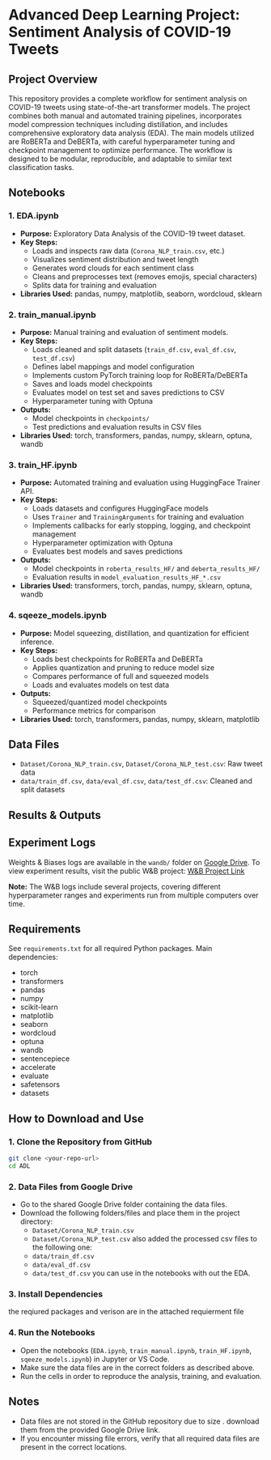 # Advanced Deep Learning Project: Sentiment Analysis of COVID-19 Tweets

## Project Overview
This repository provides a complete workflow for sentiment analysis on COVID-19 tweets using state-of-the-art transformer models. 
The project combines both manual and automated training pipelines, incorporates model compression techniques including distillation, and includes comprehensive exploratory data analysis (EDA). 
The main models utilized are RoBERTa and DeBERTa, with careful hyperparameter tuning and checkpoint management to optimize performance.
The workflow is designed to be modular, reproducible, and adaptable to similar text classification tasks.

## Notebooks

### 1. EDA.ipynb
- **Purpose:** Exploratory Data Analysis of the COVID-19 tweet dataset.
- **Key Steps:**
  - Loads and inspects raw data (`Corona_NLP_train.csv`, etc.)
  - Visualizes sentiment distribution and tweet length
  - Generates word clouds for each sentiment class
  - Cleans and preprocesses text (removes emojis, special characters)
  - Splits data for training and evaluation
- **Libraries Used:** pandas, numpy, matplotlib, seaborn, wordcloud, sklearn

### 2. train_manual.ipynb
- **Purpose:** Manual training and evaluation of sentiment models.
- **Key Steps:**
  - Loads cleaned and split datasets (`train_df.csv`, `eval_df.csv`, `test_df.csv`)
  - Defines label mappings and model configuration
  - Implements custom PyTorch training loop for RoBERTa/DeBERTa
  - Saves and loads model checkpoints
  - Evaluates model on test set and saves predictions to CSV
  - Hyperparameter tuning with Optuna
- **Outputs:**
  - Model checkpoints in `checkpoints/`
  - Test predictions and evaluation results in CSV files
- **Libraries Used:** torch, transformers, pandas, numpy, sklearn, optuna, wandb

### 3. train_HF.ipynb
- **Purpose:** Automated training and evaluation using HuggingFace Trainer API.
- **Key Steps:**
  - Loads datasets and configures HuggingFace models
  - Uses `Trainer` and `TrainingArguments` for training and evaluation
  - Implements callbacks for early stopping, logging, and checkpoint management
  - Hyperparameter optimization with Optuna
  - Evaluates best models and saves predictions
- **Outputs:**
  - Model checkpoints in `roberta_results_HF/` and `deberta_results_HF/`
  - Evaluation results in `model_evaluation_results_HF_*.csv`
- **Libraries Used:** transformers, torch, pandas, numpy, sklearn, optuna, wandb

### 4. sqeeze_models.ipynb
- **Purpose:** Model squeezing, distillation, and quantization for efficient inference.
- **Key Steps:**
  - Loads best checkpoints for RoBERTa and DeBERTa
  - Applies quantization and pruning to reduce model size
  - Compares performance of full and squeezed models
  - Loads and evaluates models on test data
- **Outputs:**
  - Squeezed/quantized model checkpoints
  - Performance metrics for comparison
- **Libraries Used:** torch, transformers, pandas, numpy, sklearn, matplotlib

## Data Files
- `Dataset/Corona_NLP_train.csv`, `Dataset/Corona_NLP_test.csv`: Raw tweet data
- `data/train_df.csv`, `data/eval_df.csv`, `data/test_df.csv`: Cleaned and split datasets

## Results & Outputs
## Experiment Logs

Weights & Biases logs are available in the `wandb/` folder on [Google Drive](YOUR_DRIVE_LINK_HERE).
To view experiment results, visit the public W&B project: [W&B Project Link](YOUR_WANDB_PROJECT_LINK)

**Note:** The W&B logs include several projects, covering different hyperparameter ranges and experiments run from multiple computers over time.


## Requirements
See `requirements.txt` for all required Python packages. Main dependencies:
- torch
- transformers
- pandas
- numpy
- scikit-learn
- matplotlib
- seaborn
- wordcloud
- optuna
- wandb
- sentencepiece
- accelerate
- evaluate
- safetensors
- datasets

## How to Download and Use

### 1. Clone the Repository from GitHub
```bash
git clone <your-repo-url>
cd ADL
```

### 2.  Data Files from Google Drive
- Go to the shared Google Drive folder containing the data files.
- Download the following folders/files and place them in the project directory:
  - `Dataset/Corona_NLP_train.csv`
  - `Dataset/Corona_NLP_test.csv`
  also added the processed csv files to the following one:
  - `data/train_df.csv`
  - `data/eval_df.csv`
  - `data/test_df.csv`
  you can use in the notebooks with out the EDA.

### 3. Install Dependencies
the reqiured packages and verison are in the attached requierment file

### 4. Run the Notebooks
- Open the notebooks (`EDA.ipynb`, `train_manual.ipynb`, `train_HF.ipynb`, `sqeeze_models.ipynb`) in Jupyter or VS Code.
- Make sure the data files are in the correct folders as described above.
- Run the cells in order to reproduce the analysis, training, and evaluation.

## Notes
- Data files are not stored in the GitHub repository due to size . download them from the provided Google Drive link.
- If you encounter missing file errors, verify that all required data files are present in the correct locations.


